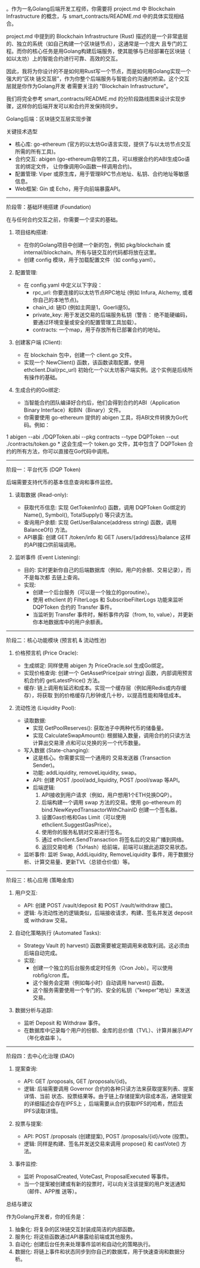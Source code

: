 。作为一名Golang后端开发工程师，你需要将 project.md 中 Blockchain
  Infrastructure 的概念，与 smart_contracts/README.md 中的具体实现相结合。

  project.md 中提到的 Blockchain Infrastructure (Rust)
  描述的是一个非常底层的、独立的系统（如自己构建一个区块链节点），这通常是一个庞大
  且专门的工程。而你的核心任务是用Golang构建后端服务，使其能够与已经部署在区块链（
  如以太坊）上的智能合约进行可靠、高效的交互。

  因此，我将为你设计的不是如何用Rust写一个节点，而是如何用Golang实现一个强大的“区块
  链交互层”，作为你整个后端服务与智能合约沟通的桥梁。这个交互层就是你作为Golang开发
  者需要关注的 "Blockchain Infrastructure"。

  我们将完全参考 smart_contracts/README.md
  的分阶段路线图来设计实现步骤，这样你的后端开发可以和合约开发保持同步。

  Golang后端：区块链交互层实现步骤

  关键技术选型

   * 核心库: go-ethereum
     (官方的以太坊Go语言实现，提供了与以太坊节点交互所需的所有工具)。
   * 合约交互: abigen (go-ethereum自带的工具，可以根据合约的ABI生成Go语言的绑定文件，
     让你像调用Go函数一样调用合约)。
   * 配置管理: Viper 或原生库，用于管理RPC节点地址、私钥、合约地址等敏感信息。
   * Web框架: Gin 或 Echo，用于向前端暴露API。

  ---

  阶段零：基础环境搭建 (Foundation)

  在与任何合约交互之前，你需要一个坚实的基础。

   1. 项目结构搭建:
       * 在你的Golang项目中创建一个新的包，例如 pkg/blockchain 或
         internal/blockchain。所有与链交互的代码都将放在这里。
       * 创建 config 模块，用于加载配置文件（如 config.yaml）。

   2. 配置管理:
       * 在 config.yaml 中定义以下字段：
           * rpc_url: 你要连接的以太坊节点RPC地址 (例如 Infura, Alchemy,
             或者你自己的本地节点)。
           * chain_id: 链ID (例如主网是1，Goerli是5)。
           * private_key: 用于发送交易的后端服务私钥（警告：
             绝不能硬编码，要通过环境变量或安全的配置管理工具加载）。
           * contracts: 一个map，用于存放所有已部署合约的地址。

   3. 创建客户端 (Client):
       * 在 blockchain 包中，创建一个 client.go 文件。
       * 实现一个 NewClient() 函数，该函数读取配置，使用 ethclient.Dial(rpc_url)
         初始化一个以太坊客户端实例。这个实例是后续所有操作的基础。

   4. 生成合约的Go绑定:
       * 当智能合约团队编译好合约后，他们会得到合约的ABI（Application Binary
         Interface）和BIN（Binary）文件。
       * 你需要使用 go-ethereum 提供的 abigen 工具，将ABI文件转换为Go代码。例如：

   1         abigen --abi ./DQPToken.abi --pkg contracts --type DQPToken --out
     ./contracts/token.go
       * 这会生成一个 token.go 文件，其中包含了 DQPToken
         合约的所有方法，你可以直接在Go代码中调用。

  ---

  阶段一：平台代币 (DQP Token)

  后端需要支持代币的基本信息查询和事件监控。

   1. 读取数据 (Read-only):
       * 获取代币信息: 实现 GetTokenInfo() 函数，调用 DQPToken Go绑定的 Name(),
         Symbol(), TotalSupply() 等只读方法。
       * 查询用户余额: 实现 GetUserBalance(address string) 函数，调用 BalanceOf()
         方法。
       * API暴露: 创建 GET /token/info 和 GET /users/{address}/balance
         这样的API接口供前端调用。

   2. 监听事件 (Event Listening):
       * 目的: 实时更新你自己的后端数据库（例如，用户的余额、交易记录），而不是每次都
         去链上查询。
       * 实现:
           * 创建一个后台服务（可以是一个独立的goroutine）。
           * 使用 ethclient 的 FilterLogs 和 SubscribeFilterLogs 功能来监听 DQPToken
             合约的 Transfer 事件。
           * 当监听到 Transfer 事件时，解析事件内容（from, to,
             value），并更新你本地数据库中的用户余额表。

  ---

  阶段二：核心功能模块 (预言机 & 流动性池)

   1. 价格预言机 (Price Oracle):
       * 生成绑定: 同样使用 abigen 为 PriceOracle.sol 生成Go绑定。
       * 实现价格查询: 创建一个 GetAssetPrice(pair string) 函数，内部调用预言机合约的
         getLatestPrice() 方法。
       * 缓存: 链上调用有延迟和成本。实现一个缓存层（例如用Redis或内存缓存），将获取
         到的价格缓存几秒钟或几十秒，以提高性能和降低成本。

   2. 流动性池 (Liquidity Pool):
       * 读取数据:
           * 实现 GetPoolReserves(): 获取池子中两种代币的储备量。
           * 实现 CalculateSwapAmount(): 根据输入数量，调用合约的只读方法计算出交易滑
             点和可以兑换的另一个代币数量。
       * 写入数据 (State-changing):
           * 这是核心。你需要实现一个通用的 交易发送器 (Transaction Sender)。
           * 功能: addLiquidity, removeLiquidity, swap。
           * API: 创建 POST /pool/add_liquidity, POST /pool/swap 等API。
           * 后端逻辑:
               1. API接收到用户请求（例如，用户想用1个ETH兑换DQP）。
               2. 后端构建一个调用 swap 方法的交易。使用 go-ethereum 的
                  bind.NewKeyedTransactorWithChainID 创建一个签名器。
               3. 设置Gas价格和Gas Limit（可以使用 ethclient.SuggestGasPrice）。
               4. 使用你的服务私钥对交易进行签名。
               5. 通过 ethclient.SendTransaction 将签名后的交易广播到网络。
               6. 返回交易哈希（TxHash）给前端，前端可以据此追踪交易状态。
       * 监听事件: 监听 Swap, AddLiquidity, RemoveLiquidity
         事件，用于数据分析、计算交易量、更新TVL（总锁仓价值）等。

  ---

  阶段三：核心应用 (策略金库)

   1. 用户交互:
       * API: 创建 POST /vault/deposit 和 POST /vault/withdraw 接口。
       * 逻辑: 与流动性池的逻辑类似，后端接收请求，构建、签名并发送 deposit 或
         withdraw 交易。

   2. 自动化策略执行 (Automated Tasks):
       * Strategy Vault 的 harvest()
         函数需要被定期调用来收取利润。这必须由后端自动完成。
       * 实现:
           * 创建一个独立的后台服务或定时任务（Cron Job）。可以使用 robfig/cron 库。
           * 这个服务会定期（例如每小时）自动调用 harvest() 函数。
           * 这个服务需要使用一个专门的、安全的私钥（"keeper"地址）来发送交易。

   3. 数据分析与追踪:
       * 监听 Deposit 和 Withdraw 事件。
       * 在数据库中记录每个用户的份额、金库的总价值（TVL）、计算并展示APY（年化收益率
         ）。

  ---

  阶段四：去中心化治理 (DAO)

   1. 提案查询:
       * API: GET /proposals, GET /proposals/{id}。
       * 逻辑: 后端需要调用 Governor 合约的各种只读方法来获取提案列表、提案详情、当前
         状态、投票结果等。由于链上存储提案内容成本高，通常提案的详细描述会存在IPFS上
         ，后端需要从合约获取IPFS的哈希，然后去IPFS读取详情。

   2. 投票与提案:
       * API: POST /proposals (创建提案), POST /proposals/{id}/vote (投票)。
       * 逻辑: 同样是构建、签名并发送交易来调用 propose() 和 castVote() 方法。

   3. 事件监控:
       * 监听 ProposalCreated, VoteCast, ProposalExecuted 等事件。
       * 当一个提案被创建或有新的投票时，可以向关注该提案的用户发送通知（邮件、APP推
         送等）。

  总结与建议

  作为Golang开发者，你的任务是：

   1. 抽象化: 将复杂的区块链交互封装成简洁的内部函数。
   2. 服务化: 将这些函数通过API暴露给前端或其他服务。
   3. 自动化: 创建后台任务来处理事件监听和自动化的策略执行。
   4. 数据化: 将链上事件和状态同步到你自己的数据库，用于快速查询和数据分析。
